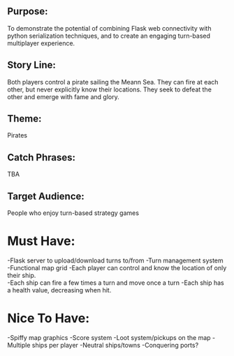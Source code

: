 ## Purpose:
To demonstrate the potential of combining Flask web connectivity with python serialization techniques, and to create an engaging turn-based multiplayer experience. 
## Story Line:
Both players control a pirate sailing the Meann Sea. They can fire at each other, but never explicitly know their locations. They seek to defeat the other and emerge with fame and glory.
## Theme:
Pirates
## Catch Phrases:
TBA
## Target Audience:
People who enjoy turn-based strategy games
# Must Have:
-Flask server to upload/download turns to/from
-Turn management system
-Functional map grid
-Each player can control and know the location of only their ship.\
-Each ship can fire a few times a turn and move once a turn
-Each ship has a health value, decreasing when hit.
# Nice To Have:
-Spiffy map graphics
-Score system
-Loot system/pickups on the map
-Multiple ships per player
-Neutral ships/towns
-Conquering ports?